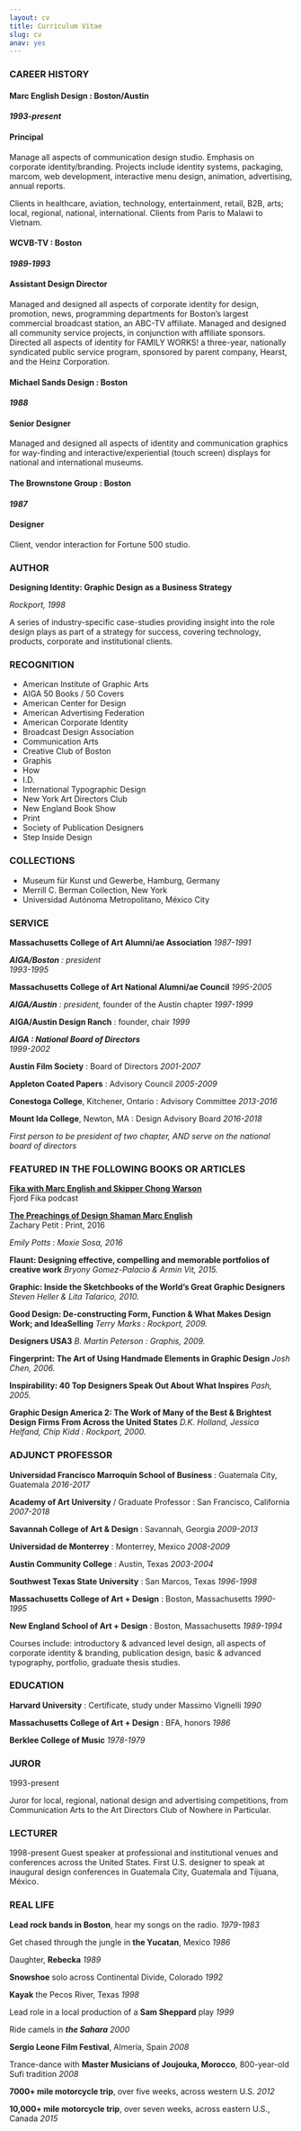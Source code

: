 ```yaml
---
layout: cv
title: Curriculum Vitae
slug: cv
anav: yes
---
```


<section id="cv-col-1">

### CAREER HISTORY

#### __Marc English Design__ : Boston/Austin  
#### _1993-present_  
#### Principal

Manage all aspects of communication design studio. Emphasis on corporate identity/branding. Projects include identity systems,  packaging, marcom, web development, interactive menu design, animation, advertising, annual reports.

Clients in healthcare, aviation, technology, entertainment, retail, B2B, arts; local, regional, national, international. Clients from Paris to Malawi to Vietnam.

#### __WCVB-TV__ : Boston
#### _1989-1993_
#### Assistant Design Director

Managed and designed all aspects of corporate identity for design, promotion, news, programming departments for Boston’s largest commercial broadcast station, an ABC-TV affiliate. Managed and designed all community service projects, in conjunction with affiliate sponsors. Directed all aspects of identity for FAMILY WORKS! a three-year, nationally syndicated public service program, sponsored by parent company, Hearst, and the Heinz Corporation.

#### __Michael Sands Design__ : Boston
#### _1988_
#### Senior Designer

Managed and designed all aspects of identity and communication graphics for way-finding and interactive/experiential (touch screen) displays for national and international museums.

#### __The Brownstone Group__ : Boston
#### _1987_
#### Designer

Client, vendor interaction for Fortune 500 studio.

### AUTHOR

__Designing Identity: Graphic Design as a Business Strategy__

_Rockport, 1998_

A series of industry-specific case-studies providing insight
into the role design plays as part of a strategy for success,
covering technology, products, corporate and institutional
clients.

### RECOGNITION

- American Institute of Graphic Arts
- AIGA 50 Books / 50 Covers
- American Center for Design
- American Advertising Federation
- American Corporate Identity
- Broadcast Design Association
- Communication Arts
- Creative Club of Boston
- Graphis
- How
- I.D.
- International Typographic Design
- New York Art Directors Club
- New England Book Show
- Print
- Society of Publication Designers
- Step Inside Design

### COLLECTIONS

- Museum für Kunst und Gewerbe, Hamburg, Germany
- Merrill C. Berman Collection, New York
- Universidad Autónoma Metropolitano, México City

### SERVICE

__Massachusetts College of Art Alumni/ae Association__
_1987-1991_

<i>__AIGA/Boston__ : president</i>  
_1993-1995_

__Massachusetts College of Art National Alumni/ae Council__
_1995-2005_

<i>__AIGA/Austin__ : president,</i> founder of the Austin chapter
_1997-1999_

__AIGA/Austin Design Ranch__ : founder, chair
_1999_

<i>__AIGA : National Board of Directors__</i>  
_1999-2002_

__Austin Film Society__ : Board of Directors
_2001-2007_

__Appleton Coated Papers__ : Advisory Council
_2005-2009_

__Conestoga College__, Kitchener, Ontario : Advisory Committee
_2013-2016_

__Mount Ida College__, Newton, MA : Design Advisory Board
_2016-2018_

<i>First person to be president of two chapter, AND serve on the national board of directors</i>

</section>
<section id="cv-col-2">

### FEATURED IN THE FOLLOWING BOOKS OR ARTICLES

[__Fika with Marc English and Skipper Chong Warson__](https://podcasts.apple.com/us/podcast/fika-with-marc-english-and-skipper-chong-warson/id1188221550?i=1000416008666)  
Fjord Fika podcast

[__The Preachings of Design Shaman Marc English__](http://www.printmag.com/imprint/the-preachings-of-design-shaman-marc-english/)  
Zachary Petit : Print, 2016

_Emily Potts : Moxie Sosa, 2016_

__Flaunt: Designing effective, compelling and memorable portfolios of creative work__
_Bryony Gomez-Palacio & Armin Vit, 2015._

__Graphic: Inside the Sketchbooks of the World’s Great Graphic Designers__
_Steven Heller & Lita Talarico, 2010._

__Good Design: De-constructing Form, Function & What Makes Design Work; and IdeaSelling__
_Terry Marks : Rockport, 2009._

__Designers USA3__
_B. Martin Peterson : Graphis, 2009._

__Fingerprint: The Art of Using Handmade Elements in Graphic Design__
_Josh Chen, 2006._

__Inspirability: 40 Top Designers Speak Out About What Inspires__
_Pash, 2005._

__Graphic Design America 2: The Work of Many of the Best & Brightest Design Firms From Across the United States__
_D.K. Holland, Jessica Helfand, Chip Kidd : Rockport, 2000._

### ADJUNCT PROFESSOR

__Universidad Francisco Marroquín School of Business__ : Guatemala City, Guatemala
_2016-2017_

__Academy of Art University__ / Graduate Professor : San Francisco, California
_2007-2018_

__Savannah College of Art & Design__ : Savannah, Georgia
_2009-2013_

__Universidad de Monterrey__ : Monterrey, Mexico
_2008-2009_

__Austin Community College__ : Austin, Texas
_2003-2004_

__Southwest Texas State University__ : San Marcos, Texas
_1996-1998_

__Massachusetts College of Art + Design__ : Boston, Massachusetts
_1990-1995_

__New England School of Art + Design__ : Boston, Massachusetts
_1989-1994_

Courses include: introductory & advanced level design, all aspects of corporate identity & branding, publication design, basic & advanced typography, portfolio, graduate thesis studies.

### EDUCATION

__Harvard University__ : Certificate, study under Massimo Vignelli
_1990_

__Massachusetts College of Art + Design__ : BFA, honors
_1986_

__Berklee College of Music__
_1978-1979_


### JUROR

1993-present

Juror for local, regional, national design and advertising competitions, from Communication Arts to the Art Directors Club of Nowhere in Particular.

### LECTURER

1998-present
Guest speaker at professional and institutional venues and conferences across the United States. First U.S. designer to speak at inaugural design conferences in Guatemala City, Guatemala and Tijuana, México.

### REAL LIFE

__Lead rock bands in Boston__, hear my songs on the radio.
_1979-1983_

Get chased through the jungle in __the Yucatan__, Mexico
_1986_

Daughter, __Rebecka__
_1989_

__Snowshoe__ solo across Continental Divide, Colorado
_1992_

__Kayak__ the Pecos River, Texas
_1998_

Lead role in a local production of a __Sam Sheppard__ play
_1999_

Ride camels in ___the Sahara___
_2000_

__Sergio Leone Film Festival__, Almería, Spain
_2008_

Trance-dance with __Master Musicians of Joujouka, Morocco__, 800-year-old Sufi tradition
_2008_

__7000+ mile motorcycle trip__, over five weeks, across western U.S.
_2012_

__10,000+ mile motorcycle trip__, over seven weeks, across eastern U.S., Canada
_2015_

</section>
